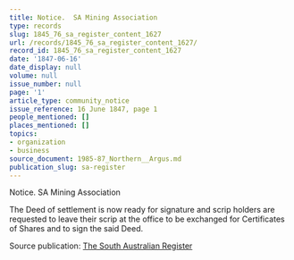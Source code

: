 ```yaml
---
title: Notice.  SA Mining Association
type: records
slug: 1845_76_sa_register_content_1627
url: /records/1845_76_sa_register_content_1627/
record_id: 1845_76_sa_register_content_1627
date: '1847-06-16'
date_display: null
volume: null
issue_number: null
page: '1'
article_type: community_notice
issue_reference: 16 June 1847, page 1
people_mentioned: []
places_mentioned: []
topics:
- organization
- business
source_document: 1985-87_Northern__Argus.md
publication_slug: sa-register
---
```


Notice.  SA Mining Association

The Deed of settlement is now ready for signature and scrip holders are requested to leave their scrip at the office to be exchanged for Certificates of Shares and to sign the said Deed.

Source publication: [The South Australian Register](/publications/sa-register/)
